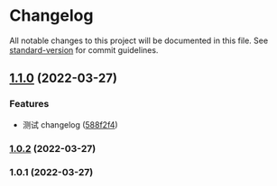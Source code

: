 # Changelog

All notable changes to this project will be documented in this file. See [standard-version](https://github.com/conventional-changelog/standard-version) for commit guidelines.

## [1.1.0](https://github.com/wzf1997/fly/compare/v1.0.2...v1.1.0) (2022-03-27)

### Features

- 测试 changelog ([588f2f4](https://github.com/wzf1997/fly/commit/588f2f4bec6a2d5ee04a75482163eb39f60d5437))

### [1.0.2](https://github.com/wzf1997/fly/compare/v1.0.1...v1.0.2) (2022-03-27)

### 1.0.1 (2022-03-27)
